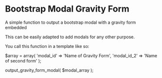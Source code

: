 # Bootstrap Modal Gravity Form

A simple function to output a bootstrap modal with a gravity form embedded

This can be easily adapted to add modals for any other purpose.

You call this function in a template like so:

$array = array( 'modal_id' => 'Name of Gravity Form', 'modal_id_2' => 'Name of second form' );

output_gravity_form_modal( $modal_array );
